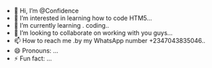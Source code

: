 - 👋 Hi, I’m @Confidence
- 👀 I’m interested in learning how to code HTM5...
- 🌱 I’m currently learning . coding..
- 💞️ I’m looking to collaborate on working with you guys...
- 📫 How to reach me .by my WhatsApp number +2347043835046..
- 😄 Pronouns: ...
- ⚡ Fun fact: ...

<!---
Confidence2254/Confidence2254 is a ✨ special ✨ repository because its `README.md` (this file) appears on your GitHub profile.
You can click the Preview link to take a look at your changes.
--->
